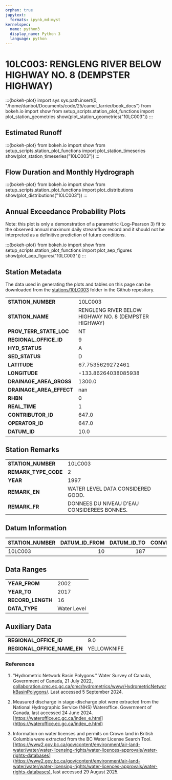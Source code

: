 ```yaml
---
orphan: true
jupytext:
  formats: ipynb,md:myst
kernelspec:
  name: python3
  display_name: Python 3
  language: python
---
```


# 10LC003: RENGLENG RIVER BELOW HIGHWAY NO. 8 (DEMPSTER HIGHWAY)

:::{bokeh-plot}
import sys
sys.path.insert(0, "/home/danbot/Documents/code/25/camel_farrier/book_docs")
from bokeh.io import show
from setup_scripts.station_plot_functions import plot_station_geometries
show(plot_station_geometries("10LC003"))
:::

## Estimated Runoff

:::{bokeh-plot}
from bokeh.io import show
from setup_scripts.station_plot_functions import plot_station_timeseries
show(plot_station_timeseries("10LC003"))
:::

## Flow Duration and Monthly Hydrograph

:::{bokeh-plot}
from bokeh.io import show
from setup_scripts.station_plot_functions import plot_distributions
show(plot_distributions("10LC003"))
:::

## Annual Exceedance Probability Plots

Note: this plot is only a demonstration of a parametric (Log-Pearson 3) fit to the
observed annual maximum daily streamflow record and it should not be interpreted as a
definitive prediction of future conditions.

:::{bokeh-plot}
from bokeh.io import show
from setup_scripts.station_plot_functions import plot_aep_figures
show(plot_aep_figures("10LC003"))
:::

## Station Metadata

The data used in generating the plots and tables on this page can be downloaded from the [stations/10LC003](https://github.com/dankovacek/camel_farrier/tree/main/book_docs/stations/10LC003) folder in the Github repository.

<table class="dataframe table">
<tr><td><strong>STATION_NUMBER</strong></td><td>10LC003</td></tr>
<tr><td><strong>STATION_NAME</strong></td><td>RENGLENG RIVER BELOW HIGHWAY NO. 8 (DEMPSTER HIGHWAY)</td></tr>
<tr><td><strong>PROV_TERR_STATE_LOC</strong></td><td>NT</td></tr>
<tr><td><strong>REGIONAL_OFFICE_ID</strong></td><td>9</td></tr>
<tr><td><strong>HYD_STATUS</strong></td><td>A</td></tr>
<tr><td><strong>SED_STATUS</strong></td><td>D</td></tr>
<tr><td><strong>LATITUDE</strong></td><td>67.7535629272461</td></tr>
<tr><td><strong>LONGITUDE</strong></td><td>-133.86264038085938</td></tr>
<tr><td><strong>DRAINAGE_AREA_GROSS</strong></td><td>1300.0</td></tr>
<tr><td><strong>DRAINAGE_AREA_EFFECT</strong></td><td>nan</td></tr>
<tr><td><strong>RHBN</strong></td><td>0</td></tr>
<tr><td><strong>REAL_TIME</strong></td><td>1</td></tr>
<tr><td><strong>CONTRIBUTOR_ID</strong></td><td>647.0</td></tr>
<tr><td><strong>OPERATOR_ID</strong></td><td>647.0</td></tr>
<tr><td><strong>DATUM_ID</strong></td><td>10.0</td></tr>
</table>

## Station Remarks

<table class="dataframe table">
<tr><td><strong>STATION_NUMBER</strong></td><td>10LC003</td></tr>
<tr><td><strong>REMARK_TYPE_CODE</strong></td><td>2</td></tr>
<tr><td><strong>YEAR</strong></td><td>1997</td></tr>
<tr><td><strong>REMARK_EN</strong></td><td>WATER LEVEL DATA CONSIDERED GOOD.</td></tr>
<tr><td><strong>REMARK_FR</strong></td><td>DONNEES DU NIVEAU D'EAU CONSIDEREES BONNES.</td></tr>
</table>

## Datum Information

| STATION_NUMBER   |   DATUM_ID_FROM |   DATUM_ID_TO |   CONVERSION_FACTOR |
|:-----------------|----------------:|--------------:|--------------------:|
| 10LC003          |              10 |           187 |              30.475 |

## Data Ranges

<table class="dataframe table">
<tr><td><strong>YEAR_FROM</strong></td><td>2002</td></tr>
<tr><td><strong>YEAR_TO</strong></td><td>2017</td></tr>
<tr><td><strong>RECORD_LENGTH</strong></td><td>16</td></tr>
<tr><td><strong>DATA_TYPE</strong></td><td>Water Level</td></tr>
</table>

## Auxiliary Data

<table class="dataframe table">
<tr><td><strong>REGIONAL_OFFICE_ID</strong></td><td>9.0</td></tr>
<tr><td><strong>REGIONAL_OFFICE_NAME_EN</strong></td><td>YELLOWKNIFE</td></tr>
</table>

### References

1. "Hydrometric Network Basin Polygons." Water Survey of Canada, Government of Canada, 21 July 2022, [collaboration.cmc.ec.gc.ca/cmc/hydrometrics/www/HydrometricNetworkBasinPolygons/](collaboration.cmc.ec.gc.ca/cmc/hydrometrics/www/HydrometricNetworkBasinPolygons/).
Last accessed 5 September 2024.

2. Measured discharge in stage-discharge plot were extracted from the National Hydrographic Service (NHS) Wateroffice. Government of Canada, last accessed 24 June 2024. [https://wateroffice.ec.gc.ca/index_e.html](https://wateroffice.ec.gc.ca/index_e.html)

3. Information on water licenses and permits on Crown land in British Columbia were extracted from the BC Water License Search Tool. [https://www2.gov.bc.ca/gov/content/environment/air-land-water/water/water-licensing-rights/water-licences-approvals/water-rights-databases](https://www2.gov.bc.ca/gov/content/environment/air-land-water/water/water-licensing-rights/water-licences-approvals/water-rights-databases), last accessed 29 August 2025.
